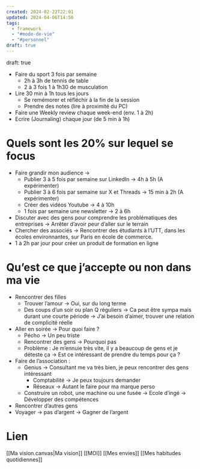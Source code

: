 ```yaml
---
created: 2024-02-22T22:01
updated: 2024-04-06T14:56
tags:
  - framework
  - "#mode-de-vie"
  - "#personnel"
draft: true
---
```

draft: true

- Faire du sport 3 fois par semaine
	- 2h à 3h de tennis de table 
	- 2 à 3 fois 1 à 1h30 de musculation
- Lire 30 min à 1h tous les jours
	- Se remémorer et réfléchir à la fin de la session
	- Prendre des notes (lire à proximité du PC)
- Faire une Weekly review chaque week-end (env. 1 à 2h)
- Ecrire (Journaling) chaque jour (de 5 min à 1h)

# Quels sont les 20% sur lequel se focus

- Faire grandir mon audience →
	- Publier 3 à 5 fois par semaine sur LinkedIn → 4h à 5h (A expérimenter)
	- Publier 3 à 6 fois par semaine sur X et Threads → 15 min à 2h (A expérimenter)
	- Créer des vidéos Youtube → 4 à 10h
	- 1 fois par semaine une newsletter → 2 à 6h 
- Discuter avec des gens pour comprendre les problématiques des entreprises → Arrêter d’avoir peur d’aller sur le terrain
- Chercher des associés → Rencontrer des étudiants à l’UTT, dans les écoles environnantes, sur Paris en école de commerce.
- 1 à 2h par jour pour créer un produit de formation en ligne

# Qu’est ce que j’accepte ou non dans ma vie

- Rencontrer des filles 
	- Trouver l’amour → Oui, sur du long terme
	- Des coups d’un soir ou plan Q réguliers → Ca peut être sympa mais durant une courte période → J’ai besoin d’aimer, trouver une relation de complicité réelle
- Aller en soirée → Pour quoi faire ?
	- Pécho → Un peu triste
	- Rencontrer des gens → Pourquoi pas
	- Problème : Je m’ennuie très vite, il y a beaucoup de gens et je déteste ça → Est ce intéressant de prendre du temps pour ça ?
- Faire de l’association : 
	- Genius → Consultant me va très bien, je peux rencontrer des gens intéressant
		- Comptabilité → Je peux toujours demander
		- Réseaux → Autant le faire pour ma marque perso 
	- Construire un robot, une machine ou une fusée → Ecole d’ingé → Développer des compétences
- Rencontrer d’autres gens
- Voyager → pas d’argent → Gagner de l’argent
# Lien

[[Ma vision.canvas|Ma vision]]
[[MOI]]
[[Mes envies]]
[[Mes habitudes quotidiennes]]

